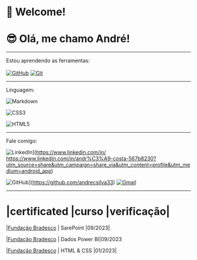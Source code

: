 # 🤗 Welcome!

# 😎 Olá, me chamo André!

*****

Estou aprendendo as ferramentas:<br><br>
[![GitHub](https://img.shields.io/badge/GitHub-000?style=for-the-badge&logo=github&logoColor=30A3DC)](https://docs.github.com/)
[![Git](https://img.shields.io/badge/Git-000?style=for-the-badge&logo=git&logoColor=E94D5F)](https://git-scm.com/doc)
**************

Linguagem:

![Markdown](https://img.shields.io/badge/Markdown-000?style=for-the-badge&logo=markdown)

![CSS3](https://img.shields.io/badge/CSS3-1572B6?style=for-the-badge&logo=css3&logoColor=white)

![HTML5](https://img.shields.io/badge/HTML5-E34F26?style=for-the-badge&logo=html5&logoColor=white)

************

Fale comigo:

![LinkedIn](https://img.shields.io/badge/LinkedIn-0077B5?style=for-the-badge&logo=linkedin&logoColor=white)](https://www.linkedin.com/in/ https://www.linkedin.com/in/andr%C3%A9-costa-567b8230?utm_source=share&utm_campaign=share_via&utm_content=profile&utm_medium=android_app)

![GitHub](https://img.shields.io/badge/GitHub-100000?style=for-the-badge&logo=github&logoColor=white)](https://github.com/andrecsilva33)
[![Gmail](https://img.shields.io/badge/Gmail-333333?style=for-the-badge&logo=gmail&logoColor=red)](mailto:andrecost17@hotmail.com)

*************

# |certificated  |curso       |verificação|

|[Fundação Bradesco](link) | SarePoint |09/2023|

|[Fundação Bradesco](link) | Dados Power BI|09/2023

|[Fundação Bradesco](link) | HTML & CSS |01/2023|


